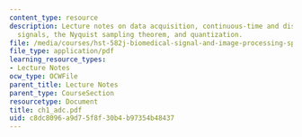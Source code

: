 ```yaml
---
content_type: resource
description: Lecture notes on data acquisition, continuous-time and discrete-time
  signals, the Nyquist sampling theorem, and quantization.
file: /media/courses/hst-582j-biomedical-signal-and-image-processing-spring-2007/c8dc8096a9d75f8f30b4b97354b48437_ch1_adc.pdf
file_type: application/pdf
learning_resource_types:
- Lecture Notes
ocw_type: OCWFile
parent_title: Lecture Notes
parent_type: CourseSection
resourcetype: Document
title: ch1_adc.pdf
uid: c8dc8096-a9d7-5f8f-30b4-b97354b48437
---
```

